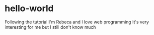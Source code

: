 # hello-world
Following the tutorial
I'm Rebeca and I love web programming
It's very interesting for me but I still don't know much
<title>
  Priscila Linda!
  
  <html>
  <title>
    Priscila Linda
    <b
       oyd
